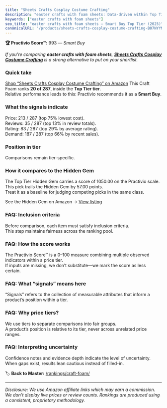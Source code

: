 ```yaml
---
title: "Sheets Crafts Cosplay Costume Crafting"
description: "easter crafts with foam sheets: Data-driven within Top Tier ranking using the Practivio Score™. Positioned by quality, value, demand, findability, momentum."
keywords: ["easter crafts with foam sheets"]
seo_title: "easter crafts with foam sheets — Smart Buy Top Tier (2025)"
canonicalURL: "/products/sheets-crafts-cosplay-costume-crafting-B07NYYMBTQ/"
---
```


**🏆 Practivio Score™:** 993 — _Smart Buy_


*If you're comparing **easter crafts with foam sheets**, **[Sheets Crafts Cosplay Costume Crafting](https://www.amazon.com/dp/B07NYYMBTQ?tag=practivio-20)** is a strong alternative to put on your shortlist.*
### Quick take
[Shop “Sheets Crafts Cosplay Costume Crafting” on Amazon](https://www.amazon.com/dp/B07NYYMBTQ?tag=practivio-20)
This Craft Foam ranks **20 of 287**, inside the **Top Tier tier**.  
Relative performance leads to this: Practivio recommends it as a **Smart Buy**.

### What the signals indicate
Price: 213 / 287 (top 75% lowest cost).  
Reviews: 35 / 287 (top 13% in review totals).  
Rating: 83 / 287 (top 29% by average rating).  
Demand: 187 / 287 (top 66% by recent sales).

### Position in tier
Comparisons remain tier-specific.

### How it compares to the Hidden Gem
The Top Tier Hidden Gem carries a score of 1050.00 on the Practivio scale.  
This pick trails the Hidden Gem by 57.00 points.  
Treat it as a baseline for judging competing picks in the same class.  

See the Hidden Gem on Amazon → [View listing](https://www.amazon.com/dp/B07S6ZY5J9?tag=practivio-20)

### FAQ: Inclusion criteria
Before comparison, each item must satisfy inclusion criteria.  
This step maintains fairness across the ranking pool.

### FAQ: How the score works
The Practivio Score™ is a 0–100 measure combining multiple observed indicators within a price tier.  
If inputs are missing, we don’t substitute—we mark the score as less certain.

### FAQ: What “signals” means here
“Signals” refers to the collection of measurable attributes that inform a product’s position within a tier.

### FAQ: Why price tiers?
We use tiers to separate comparisons into fair groups.  
A product’s position is relative to its tier, never across unrelated price ranges.

### FAQ: Interpreting uncertainty
Confidence notes and evidence depth indicate the level of uncertainty.  
When gaps exist, results lean cautious instead of filled-in.


🏷️ **Back to Master:** [/rankings/craft-foam/](/rankings/craft-foam/)

---
_Disclosure: We use Amazon affiliate links which may earn a commission. We don’t display live prices or review counts. Rankings are produced using a consistent, proprietary methodology._
